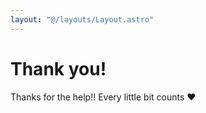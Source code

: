 ```yaml
---
layout: "@/layouts/Layout.astro"
---
```


# Thank you!

Thanks for the help!! Every little bit counts ❤️
